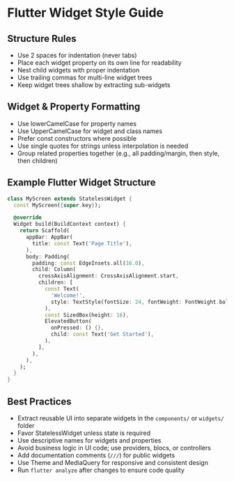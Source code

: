 # Flutter Widget Style Guide

## Structure Rules
- Use 2 spaces for indentation (never tabs)
- Place each widget property on its own line for readability
- Nest child widgets with proper indentation
- Use trailing commas for multi-line widget trees
- Keep widget trees shallow by extracting sub-widgets

## Widget & Property Formatting
- Use lowerCamelCase for property names
- Use UpperCamelCase for widget and class names
- Prefer const constructors where possible
- Use single quotes for strings unless interpolation is needed
- Group related properties together (e.g., all padding/margin, then style, then children)

## Example Flutter Widget Structure

```dart
class MyScreen extends StatelessWidget {
  const MyScreen({super.key});

  @override
  Widget build(BuildContext context) {
    return Scaffold(
      appBar: AppBar(
        title: const Text('Page Title'),
      ),
      body: Padding(
        padding: const EdgeInsets.all(16.0),
        child: Column(
          crossAxisAlignment: CrossAxisAlignment.start,
          children: [
            const Text(
              'Welcome!',
              style: TextStyle(fontSize: 24, fontWeight: FontWeight.bold),
            ),
            const SizedBox(height: 16),
            ElevatedButton(
              onPressed: () {},
              child: const Text('Get Started'),
            ),
          ],
        ),
      ),
    );
  }
}
```

## Best Practices
- Extract reusable UI into separate widgets in the `components/` or `widgets/` folder
- Favor StatelessWidget unless state is required
- Use descriptive names for widgets and properties
- Avoid business logic in UI code; use providers, blocs, or controllers
- Add documentation comments (`///`) for public widgets
- Use Theme and MediaQuery for responsive and consistent design
- Run `flutter analyze` after changes to ensure code quality
